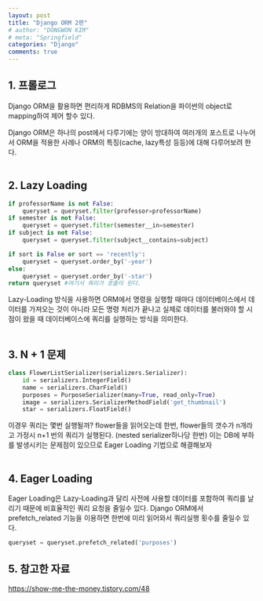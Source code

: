 ```yaml
---
layout: post
title: "Django ORM 2편"
# author: "DONGWON KIM"
# meta: "Springfield"
categories: "Django"
comments: true
---
```


## 1. 프롤로그
Django ORM을 활용하면 편리하게 RDBMS의 Relation을 파이썬의 object로 mapping하여 
제어 할수 있다.

Django ORM은 하나의 post에서 다루기에는 양이 방대하여 여러개의 포스트로 나누어서 ORM을 적용한
사례나 ORM의 특징(cache, lazy특성 등등)에 대해 다루어보려 한다.
<br><br>

## 2. Lazy Loading

```python
if professorName is not False:
    queryset = queryset.filter(professor=professorName)
if semester is not False:
    queryset = queryset.filter(semester__in=semester)
if subject is not False:
    queryset = queryset.filter(subject__contains=subject)

if sort is False or sort == 'recently': 
    queryset = queryset.order_by('-year')
else: 
    queryset = queryset.order_by('-star') 
return queryset #여기서 쿼리가 호출이 된다.
```
Lazy-Loading 방식을 사용하면 ORM에서 명령을 실행할 때마다 데이터베이스에서 데이터를 가져오는 것이 아니라 
모든 명령 처리가 끝나고 실제로 데이터를 불러와야 할 시점이 왔을 때 데이터베이스에 쿼리를 실행하는 방식을 의미한다.
<br><br>


## 3. N + 1 문제
```python
class FlowerListSerializer(serializers.Serializer):
    id = serializers.IntegerField()
    name = serializers.CharField()
    purposes = PurposeSerializer(many=True, read_only=True)
    image = serializers.SerializerMethodField('get_thumbnail')
    star = serializers.FloatField()
```

이경우 쿼리는 몇번 실행될까? flower들을 읽어오는데 한번, flower들의 갯수가 n개라고 가정시
n+1 번의 쿼리가 실행된다. (nested serializer하나당 한번)
이는 DB에 부하를 발생시키는 문제점이 있으므로 Eager Loading 기법으로 해결해보자
<br><br>

## 4. Eager Loading
Eager Loading은 Lazy-Loading과 달리 사전에 사용할 데이터를 포함하여 
쿼리를 날리기 때문에 비효율적인 쿼리 요청을 줄일수 있다.
Django ORM에서 prefetch_related 기능을 이용하면 한번에 미리 읽어와서
쿼리실행 횟수를 줄일수 있다.

```python
queryset = queryset.prefetch_related('purposes')
```



## 5. 참고한 자료
https://show-me-the-money.tistory.com/48 








